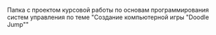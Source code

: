 Папка с проектом курсовой работы по основам программирования систем управления по теме "Создание компьютерной игры "Doodle Jump"" 

